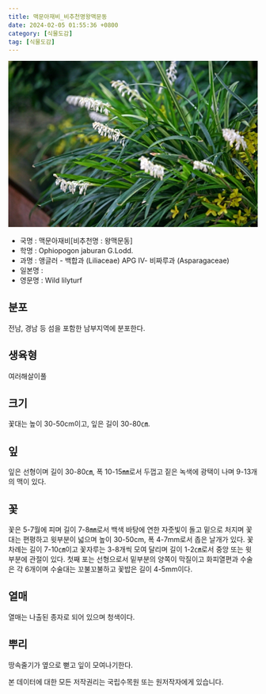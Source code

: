 ```yaml
---
title: 맥문아재비_비추천명왕맥문동
date: 2024-02-05 01:55:36 +0800
category: [식물도감]
tag: [식물도감]
---
```




![맥문아재비[비추천명 : 왕맥문동]](/assets/img/fileUpload/plants/basic/Liliaceae/Ophiopogon/5962/5962_1_th2.jpg)
- 국명 : 맥문아재비[비추천명 : 왕맥문동]
- 학명 : Ophiopogon jaburan G.Lodd.
- 과명 : 앵글러 - 백합과 (Liliaceae) APG Ⅳ- 비짜루과 (Asparagaceae)
- 일본명 : 
- 영문명 : Wild lilyturf


## 분포
전남, 경남 등 섬을 포함한 남부지역에 분포한다.
## 생육형
여러해살이풀 
## 크기
꽃대는 높이 30-50cm이고, 잎은 길이 30-80㎝.
## 잎
잎은 선형이며 길이 30-80㎝, 폭 10-15㎜로서 두껍고 짙은 녹색에 광택이 나며 9-13개의 맥이 있다.
## 꽃
꽃은 5-7월에 피며 길이 7-8㎜로서 백색 바탕에 연한 자줏빛이 돌고 밑으로 처지며 꽃대는 편평하고 윗부분이 넓으며 높이 30-50cm, 폭 4-7mm로서 좁은 날개가 있다. 꽃차례는 길이 7-10㎝이고 꽃자루는 3-8개씩 모여 달리며 길이 1-2㎝로서 중앙 또는 윗부분에 관절이 있다. 첫째 포는 선형으로서 밑부분의 양쪽이 막질이고 화피열편과 수술은 각 6개이며 수술대는 꼬불꼬불하고 꽃밥은 길이 4-5mm이다.
## 열매
열매는 나출된 종자로 되어 있으며 청색이다.
## 뿌리
땅속줄기가 옆으로 뻗고 잎이 모여나기한다.






본 데이터에 대한 모든 저작권리는 국립수목원 또는 원저작자에게 있습니다.
